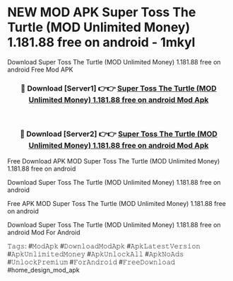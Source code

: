 # NEW MOD APK Super Toss The Turtle (MOD Unlimited Money) 1.181.88 free on android - 1mkyl
Download Super Toss The Turtle (MOD Unlimited Money) 1.181.88 free on android Free Mod APK

<div align="center">
<h3>🔴 Download [Server1] 👉👉 <a href="https://apk-comot.site?title=Super_Toss_The_Turtle_(MOD_Unlimited_Money)_1.181.88_free_on_android">Super Toss The Turtle (MOD Unlimited Money) 1.181.88 free on android Mod Apk</a></h3><br>

<h3>🔴 Download [Server2] 👉👉 <a href="https://apk-comot.site?title=Super_Toss_The_Turtle_(MOD_Unlimited_Money)_1.181.88_free_on_android">Super Toss The Turtle (MOD Unlimited Money) 1.181.88 free on android Mod Apk</a></h3>
</div>


Free Download APK MOD Super Toss The Turtle (MOD Unlimited Money) 1.181.88 free on android

Download Super Toss The Turtle (MOD Unlimited Money) 1.181.88 free on android 

Free APK MOD Super Toss The Turtle (MOD Unlimited Money) 1.181.88 free on android 

Download Super Toss The Turtle (MOD Unlimited Money) 1.181.88 free on android Mod For Android

𝚃𝚊𝚐𝚜: #𝙼𝚘𝚍𝙰𝚙𝚔 #𝙳𝚘𝚠𝚗𝚕𝚘𝚊𝚍𝙼𝚘𝚍𝙰𝚙𝚔 #𝙰𝚙𝚔𝙻𝚊𝚝𝚎𝚜𝚝𝚅𝚎𝚛𝚜𝚒𝚘𝚗 #𝙰𝚙𝚔𝚄𝚗𝚕𝚒𝚖𝚒𝚝𝚎𝚍𝙼𝚘𝚗𝚎𝚢 #𝙰𝚙𝚔𝚄𝚗𝚕𝚘𝚌𝚔𝙰𝚕𝚕 #𝙰𝚙𝚔𝙽𝚘𝙰𝚍𝚜 #𝚄𝚗𝚕𝚘𝚌𝚔𝙿𝚛𝚎𝚖𝚒𝚞𝚖 #𝙵𝚘𝚛𝙰𝚗𝚍𝚛𝚘𝚒𝚍 #𝙵𝚛𝚎𝚎𝙳𝚘𝚠𝚗𝚕𝚘𝚊𝚍 #home_design_mod_apk
